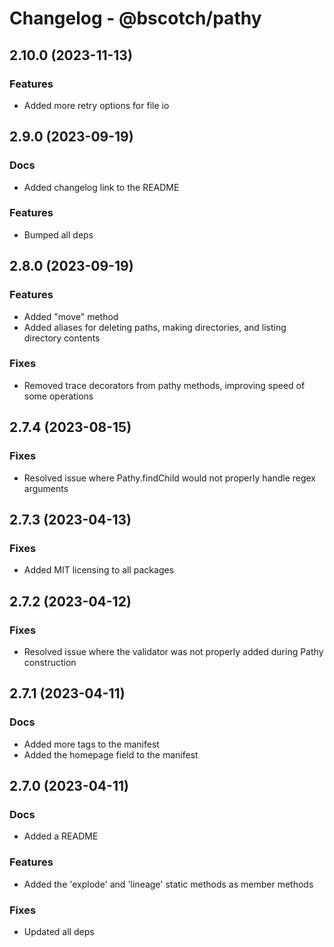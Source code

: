 # Changelog - @bscotch/pathy

## 2.10.0 (2023-11-13)

### Features

- Added more retry options for file io

## 2.9.0 (2023-09-19)

### Docs

- Added changelog link to the README

### Features

- Bumped all deps

## 2.8.0 (2023-09-19)

### Features

- Added "move" method
- Added aliases for deleting paths, making directories, and listing directory contents

### Fixes

- Removed trace decorators from pathy methods, improving speed of some operations

## 2.7.4 (2023-08-15)

### Fixes

- Resolved issue where Pathy.findChild would not properly handle regex arguments

## 2.7.3 (2023-04-13)

### Fixes

- Added MIT licensing to all packages

## 2.7.2 (2023-04-12)

### Fixes

- Resolved issue where the validator was not properly added during Pathy construction

## 2.7.1 (2023-04-11)

### Docs

- Added more tags to the manifest
- Added the homepage field to the manifest

## 2.7.0 (2023-04-11)

### Docs

- Added a README

### Features

- Added the 'explode' and 'lineage' static methods as member methods

### Fixes

- Updated all deps